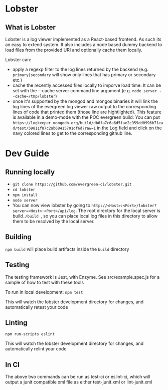 # Lobster

## What is Lobster
Lobster is a log viewer implemented as a React-based frontend. As such its an easy to extend system.
It also includes a node based dummy backend to load files from the provided URI and optionally cache them locally.

Lobster can:

- apply a regexp filter to the log lines returned by the backend (e.g. ```primary|secondary``` will
  show only lines that has primary or secondary etc.)
- cache the recently accessed files locally to imporve load time. It can be set with the --cache
  server command line argument (e.g. ```node server --cache=/tmp/lobster```)
- once it's supported by the mongod and mongos binaries it will link the log lines of the evergreen
log viewer raw output to the corresponding lines of code that printed them (those line are
hightlighted). This feature is available in a demo-mode with the POC evergreen build:
You can put ```https://logkeeper.mongodb.org/build/db6fa7c6a6d5fae2c959dd0996b71ead/test/59811f87c2ab68415701df6d?raw=1```
in the Log field and click on the navy colored lines to get to the corresponding github line.

# Dev Guide

## Running locally
* `git clone https://github.com/evergreen-ci/lobster.git`
* `cd lobster`
* `npm install`
* `node server`
* You can now view lobster by going to `http://<Host>:<Port>/lobster?server=<Host>:<Port>/api/log`.
The root directory for the local server is build`./build `, so you can place local log files in this directory to allow them to be resolved by the local server.

## Building
`npm build` will place build artifacts inside the `build` directory

## Testing

The testing framework is Jest, with Enzyme. See src/example.spec.js for a sample
of how to test with these tools

To run in local development:
`npm test`

This will watch the lobster development directory for changes, and automatically retest your code

## Linting
`npm run-scripts eslint`

This will watch the lobster development directory for changes, and automatically relint your code

## In CI
The above two commands can be run as test-ci or eslint-ci, which will output a
junit compatible xml file as either test-junit.xml or lint-junit.xml
